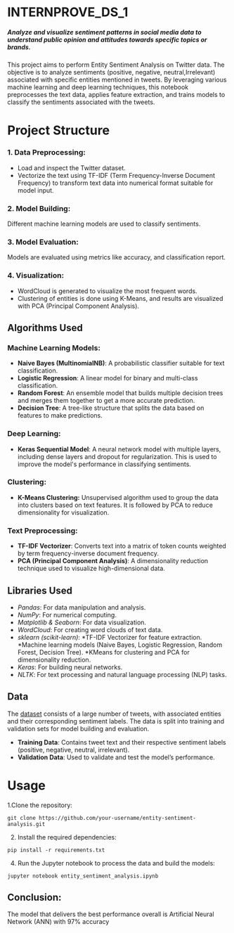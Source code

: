 # INTERNPROVE_DS_1
##### Analyze and visualize sentiment patterns in social media data to understand public opinion and attitudes towards specific topics or brands.

This project aims to perform Entity Sentiment Analysis on Twitter data. The objective is to analyze sentiments (positive, negative, neutral,Irrelevant) associated with specific entities mentioned in tweets. By leveraging various machine learning and deep learning techniques, this notebook preprocesses the text data, applies feature extraction, and trains models to classify the sentiments associated with the tweets.

# Project Structure
### 1. Data Preprocessing:

* Load and inspect the Twitter dataset.
* Vectorize the text using TF-IDF (Term Frequency-Inverse Document Frequency) to transform text data into numerical format suitable for model input.
### 2. Model Building:

Different machine learning models are used to classify sentiments.
### 3. Model Evaluation:
Models are evaluated using metrics like accuracy, and classification report.
### 4. Visualization:

* WordCloud is generated to visualize the most frequent words.
* Clustering of entities is done using K-Means, and results are visualized with PCA (Principal Component Analysis).
## Algorithms Used
### Machine Learning Models:
* **Naive Bayes (MultinomialNB)**: A probabilistic classifier suitable for text classification.
* **Logistic Regression**: A linear model for binary and multi-class classification.
* **Random Forest**: An ensemble model that builds multiple decision trees and merges them together to get a more accurate prediction.
* **Decision Tree**: A tree-like structure that splits the data based on features to make predictions.
### Deep Learning:
* **Keras Sequential Model**: A neural network model with multiple layers, including dense layers and dropout for regularization. This is used to improve the model's performance in classifying sentiments.
### Clustering:
* **K-Means Clustering:** Unsupervised algorithm used to group the data into clusters based on text features. It is followed by PCA to reduce dimensionality for visualization.
### Text Preprocessing:
* **TF-IDF Vectorizer**: Converts text into a matrix of token counts weighted by term frequency-inverse document frequency.
* **PCA (Principal Component Analysis)**: A dimensionality reduction technique used to visualize high-dimensional data.
## Libraries Used
* _Pandas_: For data manipulation and analysis.
* _NumPy_: For numerical computing.
* _Matplotlib & Seaborn_: For data visualization.
* _WordCloud_: For creating word clouds of text data.
* _sklearn (scikit-learn)_:
   *TF-IDF Vectorizer for feature extraction.
   *Machine learning models (Naive Bayes, Logistic Regression, Random 
     Forest, Decision Tree).
   *KMeans for clustering and PCA for dimensionality reduction.
* _Keras_: For building neural networks.
* _NLTK_: For text processing and natural language processing (NLP) tasks.
## Data
The [dataset](https://www.kaggle.com/datasets/jp797498e/twitter-entity-sentiment-analysis) consists of a large number of tweets, with associated entities and their corresponding sentiment labels. The data is split into training and validation sets for model building and evaluation.

* **Training Data**: Contains tweet text and their respective sentiment labels (positive, negative, neutral, irrelevant).
* **Validation Data**: Used to validate and test the model’s performance.
# Usage
 1.Clone the repository:
 
`git clone https://github.com/your-username/entity-sentiment-analysis.git`

2. Install the required dependencies:
   
`pip install -r requirements.txt`

4. Run the Jupyter notebook to process the data and build the models:
   
`jupyter notebook entity_sentiment_analysis.ipynb`


## Conclusion: 
The model that delivers the best performance overall is Artificial Neural Network (ANN) with 97% accuracy
